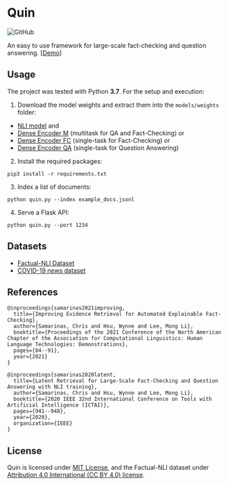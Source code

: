 # Quin
![GitHub](https://img.shields.io/github/license/algoprog/Quin)

An easy to use framework for large-scale fact-checking and question answering. [<a href="https://youtu.be/I2BzsxGhhEQ?t=79">Demo</a>]

## Usage

The project was tested with Python <b>3.7</b>. For the setup and execution:

1) Download the model weights and extract them into the `models/weights` folder:

 - <a href="https://drive.google.com/file/d/15Txw44izeEHCzzXIpxwVXFvNz_-_kng-/view?usp=sharing">NLI model</a> and
 - <a href="https://drive.google.com/file/d/1qsDPreap_26mL3UFDEyVPoe9ygbniLx9/view?usp=sharing">Dense Encoder M</a> (multitask for QA and Fact-Checking) or 
 - <a href="https://drive.google.com/file/d/1G3eMkVrd-lA5cbWhwme8f5RpplacTMvF/view?usp=sharing">Dense Encoder FC</a> (single-task for Fact-Checking) or 
 - <a href="https://drive.google.com/file/d/1uco7t8drHuagiS6hwNFQlayAhYVIFyfY/view?usp=sharing">Dense Encoder QA</a> (single-task for Question Answering)

2) Install the required packages:
```
pip3 install -r requirements.txt
```

3) Index a list of documents:
```
python quin.py --index example_docs.jsonl
```

4) Serve a Flask API:
```
python quin.py --port 1234
```

## Datasets

- <a href="https://archive.org/details/factual-nli">Factual-NLI Dataset</a>
- <a href="https://archive.org/details/covid-news">COVID-19 news dataset</a>

## References

```
@inproceedings{samarinas2021improving,
  title={Improving Evidence Retrieval for Automated Explainable Fact-Checking},
  author={Samarinas, Chris and Hsu, Wynne and Lee, Mong Li},
  booktitle={Proceedings of the 2021 Conference of the North American Chapter of the Association for Computational Linguistics: Human Language Technologies: Demonstrations},
  pages={84--91},
  year={2021}
}

@inproceedings{samarinas2020latent,
  title={Latent Retrieval for Large-Scale Fact-Checking and Question Answering with NLI training},
  author={Samarinas, Chris and Hsu, Wynne and Lee, Mong Li},
  booktitle={2020 IEEE 32nd International Conference on Tools with Artificial Intelligence (ICTAI)},
  pages={941--948},
  year={2020},
  organization={IEEE}
}
```

## License

Quin is licensed under <a href="https://github.com/algoprog/Quin/blob/master/LICENSE">MIT License</a>, and the Factual-NLI dataset under <a href="https://creativecommons.org/licenses/by/4.0/">Attribution 4.0 International (CC BY 4.0) license</a>.
